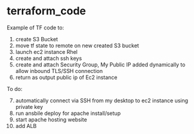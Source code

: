 # terraform_code
Example of TF code to:
1. create S3 Bucket
2. move tf state to remote on new created S3 bucket
3. launch ec2 instance Rhel
4. create and attach ssh keys
5. create and attach Security Group, My Public IP added dynamically to allow inbound TLS/SSH connection
6. return as output public ip of Ec2 instance 

To do:


7. automatically connect via SSH from my desktop to ec2 instance using private key
8. run ansbile deploy for apache install/setup 
9. start apache hosting website
10. add ALB
